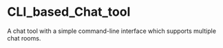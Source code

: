 # CLI_based_Chat_tool
 A chat tool with a simple command-line interface which supports multiple chat rooms.
